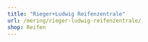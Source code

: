 ```yaml
---
title: "Rieger+Ludwig Reifenzentrale"
url: /mering/rieger-ludwig-reifenzentrale/
shop: Reifen
---
```

